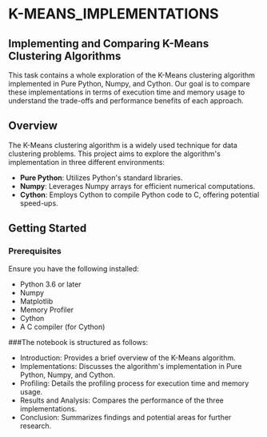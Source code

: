# K-MEANS_IMPLEMENTATIONS
## Implementing and Comparing K-Means Clustering Algorithms

This task contains a whole exploration of the K-Means clustering algorithm implemented in Pure Python, Numpy, and Cython. Our goal is to compare these implementations in terms of execution time and memory usage to understand the trade-offs and performance benefits of each approach.

## Overview

The K-Means clustering algorithm is a widely used technique for data clustering problems. This project aims to explore the algorithm's implementation in three different environments:

- **Pure Python**: Utilizes Python's standard libraries.
- **Numpy**: Leverages Numpy arrays for efficient numerical computations.
- **Cython**: Employs Cython to compile Python code to C, offering potential speed-ups.

## Getting Started

### Prerequisites

Ensure you have the following installed:

- Python 3.6 or later
- Numpy
- Matplotlib
- Memory Profiler
- Cython
- A C compiler (for Cython)

###The notebook is structured as follows:

- Introduction: Provides a brief overview of the K-Means algorithm.
- Implementations: Discusses the algorithm's implementation in Pure Python, Numpy, and Cython.
- Profiling: Details the profiling process for execution time and memory usage.
- Results and Analysis: Compares the performance of the three implementations.
- Conclusion: Summarizes findings and potential areas for further research.

